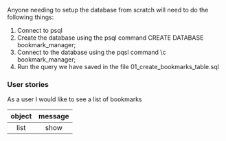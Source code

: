 Anyone needing to setup the database from scratch will need to do the following things:
1. Connect to psql
2. Create the database using the psql command CREATE DATABASE bookmark_manager;
3. Connect to the database using the pqsl command \c bookmark_manager;
4. Run the query we have saved in the file 01_create_bookmarks_table.sql

### User stories ###
As a user
I would like to see a list of bookmarks

|object|message|
|:----:|:-----:|
|list  |show   |
